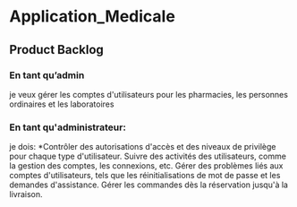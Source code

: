 # Application_Medicale
## Product Backlog

### En tant qu’admin 
je veux gérer les comptes d'utilisateurs pour les pharmacies, les personnes ordinaires et les laboratoires

### En tant qu'administrateur:
je dois:
*Contrôler des autorisations d'accès et des niveaux de privilège pour chaque type d'utilisateur.
Suivre des activités des utilisateurs, comme la gestion des comptes, les connexions, etc.
Gérer des problèmes liés aux comptes d'utilisateurs, tels que les réinitialisations de mot de passe et les demandes d'assistance.
Gérer les commandes dès la réservation jusqu'à la livraison.

